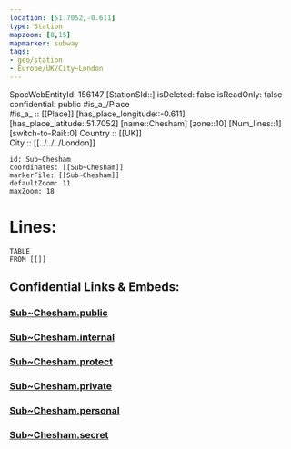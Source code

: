 ```yaml
---
location: [51.7052,-0.611] 
type: Station 
mapzoom: [8,15] 
mapmarker: subway 
tags:
- geo/station
- Europe/UK/City~London
---
```

SpocWebEntityId: 156147
[StationSId::] 
isDeleted: false
isReadOnly: false
confidential: public
#is_a_/Place  
#is_a_ :: [[Place]] 
[has_place_longitude::-0.611] 
[has_place_latitude::51.7052] 
[name::Chesham] 
[zone::10] 
[Num_lines::1] 
[switch-to-Rail::0] 
Country :: [[UK]]  
City :: [[../../../London]]  


```leaflet
id: Sub~Chesham
coordinates: [[Sub~Chesham]] 
markerFile: [[Sub~Chesham]] 
defaultZoom: 11 
maxZoom: 18
```


# Lines: 
```dataview
TABLE 
FROM [[]] 
```


## Confidential Links & Embeds: 

### [Sub~Chesham.public](/_public/\Earth\Continent\Europe\Europe~North\UK\England\Regions~England\London,Greater\cities~GreaterLondon\Underground\StationSub~Chesham.public.md) 

### [Sub~Chesham.internal](/_internal/\Earth\Continent\Europe\Europe~North\UK\England\Regions~England\London,Greater\cities~GreaterLondon\Underground\StationSub~Chesham.internal.md) 

### [Sub~Chesham.protect](/_protect/\Earth\Continent\Europe\Europe~North\UK\England\Regions~England\London,Greater\cities~GreaterLondon\Underground\StationSub~Chesham.protect.md) 

### [Sub~Chesham.private](/_private/\Earth\Continent\Europe\Europe~North\UK\England\Regions~England\London,Greater\cities~GreaterLondon\Underground\StationSub~Chesham.private.md) 

### [Sub~Chesham.personal](/_personal/\Earth\Continent\Europe\Europe~North\UK\England\Regions~England\London,Greater\cities~GreaterLondon\Underground\StationSub~Chesham.personal.md) 

### [Sub~Chesham.secret](/_secret/\Earth\Continent\Europe\Europe~North\UK\England\Regions~England\London,Greater\cities~GreaterLondon\Underground\StationSub~Chesham.secret.md)


